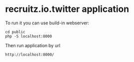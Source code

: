 # recruitz.io.twitter application

To run it you can use build-in webserver:
    
    cd public
    php -S localhost:8000

Then run application by url 
    
    http://localhost:8000/
    